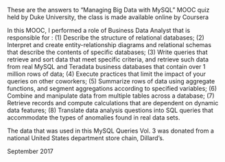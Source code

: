 These are the answers to “Managing Big Data with MySQL” MOOC quiz held by Duke University​,
the class is made available online by Coursera



In this MOOC, I performed a role of Business Data Analyst that is responsible for :
(1) Describe the structure of relational databases; (2) Interpret and create entity-relationship diagrams and relational
schemas that describe the contents of specific databases; (3) Write queries that retrieve and sort data that meet specific
criteria, and retrieve such data from real MySQL and Teradata business databases that contain over 1 million rows of
data; (4) Execute practices that limit the impact of your queries on other coworkers; (5) Summarize rows of data using
aggregate functions, and segment aggregations according to specified variables; (6) Combine and manipulate data from
multiple tables across a database; (7) Retrieve records and compute calculations that are dependent on dynamic data
features; (8) Translate data analysis questions into SQL queries that accommodate the types of anomalies found in real
data sets.

The data that was used in this MySQL Queries Vol. 3 was donated from a national United States department store chain, Dillard’s.

September 2017